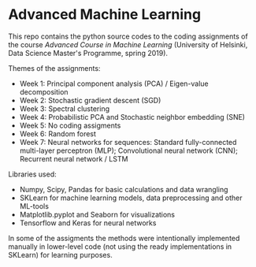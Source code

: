 # Advanced Machine Learning
This repo contains the python source codes to the coding assignments of the course _Advanced Course in Machine Learning_ (University of Helsinki, Data Science Master's Programme, spring 2019).

Themes of the assignments:
- Week 1: Principal component analysis (PCA) / Eigen-value decomposition
- Week 2: Stochastic gradient descent (SGD)
- Week 3: Spectral clustering
- Week 4: Probabilistic PCA and Stochastic neighbor embedding (SNE)
- Week 5: No coding assigments
- Week 6: Random forest
- Week 7: Neural networks for sequences: Standard fully-connected multi-layer perceptron (MLP); Convolutional neural network (CNN); Recurrent neural network / LSTM

Libraries used:
- Numpy, Scipy, Pandas for basic calculations and data wrangling
- SKLearn for machine learning models, data preprocessing and other ML-tools
- Matplotlib.pyplot and Seaborn for visualizations
- Tensorflow and Keras for neural networks

In some of the assigments the methods were intentionally implemented manually in lower-level code (not using the ready implementations in SKLearn) for learning purposes.
